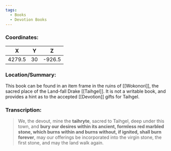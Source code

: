 ```yaml
---
tags:
  - Books
  - Devotion Books
---
```


### Coordinates:
| **X** | **Y**| **Z** |
|:-----:|:----:|:-----:|
|4279.5  |30   |-926.5 |

### Location/Summary:
This book can be found in an item frame in the ruins of [[Wokonori]], the sacred place of the Land-fall Drake [[Taihgel]]. It is not a writable book, and provides a hint as to the accepted [[Devotion]] gifts for Taihgel.

### Transcription:
> We, the devout, mine the **taihryte**, sacred to Taihgel, deep under this town, and **bury our desires within its ancient, formless red marbled stone, which burns within and burns without, if ignited, shall burn forever**, may our offerings be incorporated into the virgin stone, the first stone, and may the land walk again.

